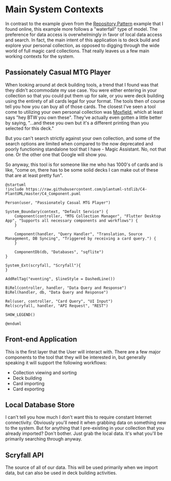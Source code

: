 # Main System Contexts
In contrast to the example given from the [Repository Pattern](https://davidserrano.io/data-layer-in-flutter-use-the-repository-pattern-to-keep-a-local-copy-of-your-api-data) example that I found online, this example more follows a "waterfall" type of model. The preference for data access is overwhelmingly in favor of local data access and search. In fact, the main intent of this application is to deck build and explore your personal collection, as opposed to digging through the wide world of full magic card collections. That really leaves us a few main working contexts for the system.

## Passionately Casual MTG Player
When looking around at deck building tools, a trend that I found was that they didn't accommodate my use case. You were either entering in your collection so that you could put them up for sale, or you were deck building using the entirety of all cards legal for your format. The tools then of course tell you how you can buy all of those cards. The closest I've seen a tool come to utilizing your own personal collection was [Moxfield](https://moxfield.com/), which at least says "hey BTW you own these". They've actually even gotten a little better by saying, "...and these you own but it's a different printing than you selected for this deck." 

But you can't search strictly against your own collection, and some of the search options are limited when compared to the now deprecated and poorly functioning standalone tool that I have - Magic Assistant. No, not that one. Or the other one that Google will show you.

So anyway, this tool is for someone like me who has 1000's of cards and is like, "come on, there has to be some solid decks I can make out of these that are at least pretty fun".

```plantuml
@startuml
!include https://raw.githubusercontent.com/plantuml-stdlib/C4-PlantUML/master/C4_Component.puml

Person(user, "Passionately Casual MTG Player")

System_Boundary(context, "Default Service") {   
    Component(controller, "MTG Collection Manager", "Flutter Desktop App", "Supports all necessary components and workflows") {
    }  
    
    Component(handler, "Query Handler", "Translation, Source Management, DB Syncing", "Triggered by receiving a card query.") {
    } 
            
    ComponentDb(db, "Databases", "sqflite")
}

System_Ext(scryfall, "Scryfall"){
}

AddRelTag("eventing", $lineStyle = DashedLine())

BiRel(controller, handler, "Data Query and Response")
BiRel(handler, db, "Data Query and Response")

Rel(user, controller, "Card Query", "UI Input")
Rel(scryfall, handler, "API Request", "REST")

SHOW_LEGEND()

@enduml
```

## Front-end Application
This is the first layer that the User will interact with. There are a few major components to the tool that they will be interested in, but generally speaking it will support the following workflows:

* Collection viewing and sorting
* Deck building
* Card importing
* Card exporting

## Local Database Store
I can't tell you how much I don't want this to require constant Internet connectivity. Obviously you'll need it when grabbing data on something new to the system. But for anything that I pre-existing in your collection that you already imported? Don't bother. Just grab the local data. It's what you'll be primarily searching through anyway.

## Scryfall API
The source of all of our data. This will be used primarily when we import data, but can also be used in deck building activities.
